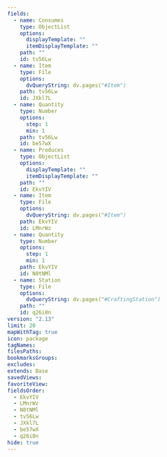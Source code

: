 ```yaml
---
fields:
  - name: Consumes
    type: ObjectList
    options:
      displayTemplate: ""
      itemDisplayTemplate: ""
    path: ""
    id: tv56Lw
  - name: Item
    type: File
    options:
      dvQueryString: dv.pages("#Item")
    path: tv56Lw
    id: JXkl7L
  - name: Quantity
    type: Number
    options:
      step: 1
      min: 1
    path: tv56Lw
    id: be57wX
  - name: Produces
    type: ObjectList
    options:
      displayTemplate: ""
      itemDisplayTemplate: ""
    path: ""
    id: EkvYIV
  - name: Item
    type: File
    options:
      dvQueryString: dv.pages("#Item")
    path: EkvYIV
    id: LMnrWz
  - name: Quantity
    type: Number
    options:
      step: 1
      min: 1
    path: EkvYIV
    id: N8tNMl
  - name: Station
    type: File
    options:
      dvQueryString: dv.pages("#CraftingStation")
    path: ""
    id: q26i0n
version: "2.13"
limit: 20
mapWithTag: true
icon: package
tagNames: 
filesPaths: 
bookmarksGroups: 
excludes: 
extends: Base
savedViews: 
favoriteView: 
fieldsOrder:
  - EkvYIV
  - LMnrWz
  - N8tNMl
  - tv56Lw
  - JXkl7L
  - be57wX
  - q26i0n
hide: true
---
```

